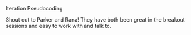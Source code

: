 Iteration
Pseudocoding

Shout out to Parker and Rana! They have both been great in the breakout sessions and easy to work with and talk to.
